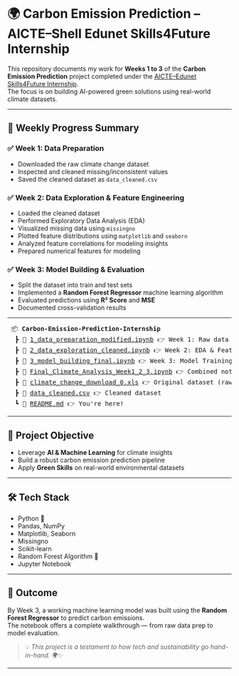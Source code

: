 # 🌍 Carbon Emission Prediction – AICTE–Shell Edunet Skills4Future Internship

This repository documents my work for **Weeks 1 to 3** of the **Carbon Emission Prediction** project completed under the [AICTE–Edunet Skills4Future Internship](https://internship.aicte-india.org/).  
The focus is on building AI-powered green solutions using real-world climate datasets.

---

## 📅 Weekly Progress Summary

### ✅ Week 1: Data Preparation
- Downloaded the raw climate change dataset
- Inspected and cleaned missing/inconsistent values
- Saved the cleaned dataset as `data_cleaned.csv`

### ✅ Week 2: Data Exploration & Feature Engineering
- Loaded the cleaned dataset
- Performed Exploratory Data Analysis (EDA)
- Visualized missing data using `missingno`
- Plotted feature distributions using `matplotlib` and `seaborn`
- Analyzed feature correlations for modeling insights
- Prepared numerical features for modeling

### ✅ Week 3: Model Building & Evaluation
- Split the dataset into train and test sets
- Implemented a **Random Forest Regressor** machine learning algorithm
- Evaluated predictions using **R² Score** and **MSE**
- Documented cross-validation results

---

<pre> 📦 <strong>Carbon-Emission-Prediction-Internship</strong> 
  ┣ 📑 <a href="1_data_preparation_modified.ipynb">1_data_preparation_modified.ipynb</a> 👉 Week 1: Raw data cleaning 
  ┣ 📑 <a href="2_data_exploration_cleaned.ipynb">2_data_exploration_cleaned.ipynb</a> 👉 Week 2: EDA & Feature Engineering 
  ┣ 📑 <a href="3_model_building_final.ipynb">3_model_building_final.ipynb</a> 👉 Week 3: Model Training & Prediction 
  ┣ 📑 <a href="Final_Climate_Analysis_Week1_2_3.ipynb">Final_Climate_Analysis_Week1_2_3.ipynb</a> 👉 Combined notebook (W1–W3) 
  ┣ 📑 <a href="climate_change_download_0.xls">climate_change_download_0.xls</a> 👉 Original dataset (raw)
  ┣ 📑 <a href="data_cleaned.csv">data_cleaned.csv</a> 👉 Cleaned dataset 
  ┗ 📑 <a href="README.md">README.md</a> 👉 You're here! </pre>

 ---
 

## 🌱 Project Objective

- Leverage **AI & Machine Learning** for climate insights
- Build a robust carbon emission prediction pipeline
- Apply **Green Skills** on real-world environmental datasets

---

## 🛠️ Tech Stack

- Python 🐍
- Pandas, NumPy
- Matplotlib, Seaborn
- Missingno
- Scikit-learn
- Random Forest Algorithm 🌳
- Jupyter Notebook

---

## 🚀 Outcome

By Week 3, a working machine learning model was built using the **Random Forest Regressor** to predict carbon emissions.  
The notebook offers a complete walkthrough — from raw data prep to model evaluation.

> 💡 *This project is a testament to how tech and sustainability go hand-in-hand.* 🌍✨

---

